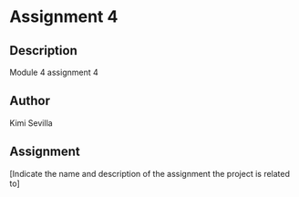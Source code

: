 # Assignment 4

## Description

Module 4 assignment 4

## Author

Kimi Sevilla

## Assignment

[Indicate the name and description of the assignment the project is related to]